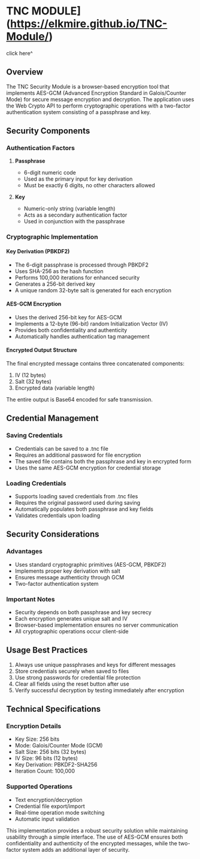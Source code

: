 # TNC MODULE](https://elkmire.github.io/TNC-Module/)
click here^

## Overview
The TNC Security Module is a browser-based encryption tool that implements AES-GCM (Advanced Encryption Standard in Galois/Counter Mode) for secure message encryption and decryption. The application uses the Web Crypto API to perform cryptographic operations with a two-factor authentication system consisting of a passphrase and key.

## Security Components

### Authentication Factors
1. **Passphrase**
   - 6-digit numeric code
   - Used as the primary input for key derivation
   - Must be exactly 6 digits, no other characters allowed

2. **Key**
   - Numeric-only string (variable length)
   - Acts as a secondary authentication factor
   - Used in conjunction with the passphrase

### Cryptographic Implementation

#### Key Derivation (PBKDF2)
- The 6-digit passphrase is processed through PBKDF2
- Uses SHA-256 as the hash function
- Performs 100,000 iterations for enhanced security
- Generates a 256-bit derived key
- A unique random 32-byte salt is generated for each encryption

#### AES-GCM Encryption
- Uses the derived 256-bit key for AES-GCM
- Implements a 12-byte (96-bit) random Initialization Vector (IV)
- Provides both confidentiality and authenticity
- Automatically handles authentication tag management

#### Encrypted Output Structure
The final encrypted message contains three concatenated components:
1. IV (12 bytes)
2. Salt (32 bytes)
3. Encrypted data (variable length)

The entire output is Base64 encoded for safe transmission.

## Credential Management

### Saving Credentials
- Credentials can be saved to a .tnc file
- Requires an additional password for file encryption
- The saved file contains both the passphrase and key in encrypted form
- Uses the same AES-GCM encryption for credential storage

### Loading Credentials
- Supports loading saved credentials from .tnc files
- Requires the original password used during saving
- Automatically populates both passphrase and key fields
- Validates credentials upon loading

## Security Considerations

### Advantages
- Uses standard cryptographic primitives (AES-GCM, PBKDF2)
- Implements proper key derivation with salt
- Ensures message authenticity through GCM
- Two-factor authentication system

### Important Notes
- Security depends on both passphrase and key secrecy
- Each encryption generates unique salt and IV
- Browser-based implementation ensures no server communication
- All cryptographic operations occur client-side

## Usage Best Practices

1. Always use unique passphrases and keys for different messages
2. Store credentials securely when saved to files
3. Use strong passwords for credential file protection
4. Clear all fields using the reset button after use
5. Verify successful decryption by testing immediately after encryption

## Technical Specifications

### Encryption Details
- Key Size: 256 bits
- Mode: Galois/Counter Mode (GCM)
- Salt Size: 256 bits (32 bytes)
- IV Size: 96 bits (12 bytes)
- Key Derivation: PBKDF2-SHA256
- Iteration Count: 100,000

### Supported Operations
- Text encryption/decryption
- Credential file export/import
- Real-time operation mode switching
- Automatic input validation

This implementation provides a robust security solution while maintaining usability through a simple interface. The use of AES-GCM ensures both confidentiality and authenticity of the encrypted messages, while the two-factor system adds an additional layer of security.
